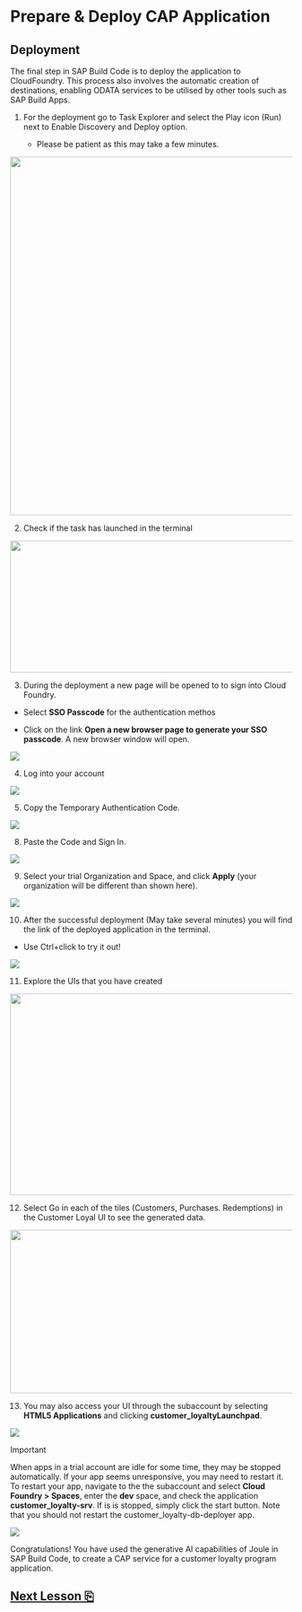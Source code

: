 # Prepare & Deploy CAP Application

## Deployment

The final step in SAP Build Code is to deploy the application to
CloudFoundry. This process also involves the automatic creation of
destinations, enabling ODATA services to be utilised by other tools such
as SAP Build Apps.

1.  For the deployment go to Task Explorer and select the Play icon
    (Run) next to Enable Discovery and Deploy option.

    - Please be patient as this may take a few minutes.

<img src="images/image1.png"
style="width:6.34722in;height:6.65278in" />

2.  Check if the task has launched in the terminal

<img src="images/image2.png"
style="width:6.5in;height:2.44722in" />

3.  During the deployment a new page will be opened to to sign into
    Cloud Foundry.

- Select **SSO Passcode** for the authentication methos

- Click on the link **Open a new browser page to generate your SSO passcode**. A new browser window will open.

<img src="images/image16.jpg" />

4. Log into your account

<img src="images/image17.jpg" />

5. Copy the Temporary Authentication Code.

<img src="images/image18.jpg" />

8.  Paste the Code and Sign In.

<img src="images/image19.jpg" />

9.  Select your trial Organization and Space, and click **Apply** (your organization will be different than shown here).

<img src="images/image20.jpg" />

10. After the successful deployment (May take several minutes) you will
    find the link of the deployed application in the terminal.

- Use Ctrl+click to try it out!

<img src="images/image21.jpg" />

11. Explore the UIs that you have created

<img src="images/image14.jpeg" style="width:6.5in;height:3.74375in" />

12. Select Go in each of the tiles (Customers, Purchases. Redemptions)
    in the Customer Loyal UI to see the generated data.

<img src="images/image15.png" style="width:6.5in;height:3.03056in" />

13. You may also access your UI through the subaccount by selecting **HTML5 Applications** and clicking **customer_loyaltyLaunchpad**.

<img src="images/image22.jpg" />

> [!IMPORTANT]
> When apps in a trial account are idle for some time, they may be stopped automatically. If your app seems unresponsive, you may need to restart it. To restart your app, navigate to the the subaccount and select **Cloud Foundry > Spaces**, enter the **dev** space, and check the application **customer_loyalty-srv**. If is is stopped, simply click the start button. Note that you should not restart the customer_loyalty-db-deployer app.

<img src="images/startapp.jpg" />

Congratulations! You have used the generative AI capabilities of Joule
in SAP Build Code, to create a CAP service for a customer loyalty
program application.

## [Next Lesson ⎘](../ex3/)